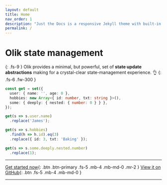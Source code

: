 ```yaml
---
layout: default
title: Home
nav_order: 1
description: "Just the Docs is a responsive Jekyll theme with built-in search that is easily customizable and hosted on GitHub Pages."
permalink: /
---
```


# Olik state management
{: .fs-9 }
Olik provides a minimal, but powerful, set of **state update abstractions** making for a crystal-clear state-management experience. 👌
{: .fs-6 .fw-300 }
```ts
const get = set({
  user: { name: '', age: 0 },
  hobbies: new Array<{ id: number, txt: string }>(),
  some: { deeply: { nested: { number: 0 } } },
});
```
```ts
get(s => s.user.name)
  .replace('James');
```
```ts
get(s => s.hobbies)
  .find(h => h.id).eq(3)
  .replace({ id: 3, txt: 'Baking' });
```
```ts
get(s => s.some.deeply.nested.number)
  .replace(1);
```
---

[Get started now](#getting-started){: .btn .btn-primary .fs-5 .mb-4 .mb-md-0 .mr-2 } [View it on GitHub](https://github.com/memeplexx/olik){: .btn .fs-5 .mb-4 .mb-md-0 }

---
